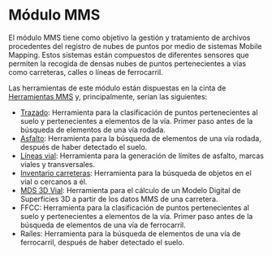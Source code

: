 # Módulo MMS

El módulo MMS tiene como objetivo la gestión y tratamiento de archivos procedentes del registro de nubes de puntos por medio de sistemas Mobile Mapping. Estos sistemas están compuestos de diferentes sensores que permiten la recogida de densas nubes de puntos pertenecientes a vías como carreteras, calles o líneas de ferrocarril.

Las herramientas de este módulo están dispuestas en la cinta de [Herramientas MMS](../fichas-de-herramientas/ficha-de-herramientas-mms.md) y, principalmente, serían las siguientes:

* [Trazado](clasificar-suelo-de-trazado.md): Herramienta para la clasificación de puntos pertenecientes al suelo y pertenecientes a elementos de la vía. Primer paso antes de la búsqueda de elementos de una vía rodada.
* [Asfalto](clasificar-lineas-de-vial.md): Herramienta para la búsqueda de elementos de una vía rodada, después de haber detectado el suelo.
* [Líneas vial](buscar-lineas-de-vial.md): Herramienta para la generación de límites de asfalto, marcas viales y transversales.
* [Inventario carreteras](buscar-objetos-en-el-trazado.md): Herramienta para la búsqueda de objetos en el vial o cercanos a él.
* [MDS 3D Vial](mds-a-partir-de-datos-mms.md): Herramienta para el cálculo de un Modelo Digital de Superficies 3D a partir de los datos MMS de una carretera.
* FFCC: Herramienta para la clasificación de puntos pertenecientes al suelo y pertenecientes a elementos de la vía. Primer paso antes de la búsqueda de elementos de una vía de ferrocarril.
* Raíles: Herramienta para la búsqueda de elementos de una vía de ferrocarril, después de haber detectado el suelo.


